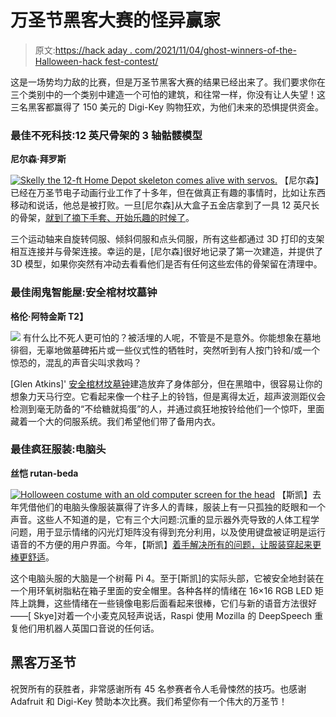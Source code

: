 # 万圣节黑客大赛的怪异赢家

> 原文:[https://hack aday . com/2021/11/04/ghost-winners-of-the-Halloween-hack fest-contest/](https://hackaday.com/2021/11/04/spooky-winners-of-the-halloween-hackfest-contest/)

这是一场势均力敌的比赛，但是万圣节黑客大赛的结果已经出来了。我们要求你在三个类别中的一个类别中建造一个可怕的建筑，和往常一样，你没有让人失望！这三名黑客都赢得了 150 美元的 Digi-Key 购物狂欢，为他们未来的恐惧提供资金。

### 最佳不死科技:12 英尺骨架的 3 轴骷髅模型

**尼尔森·拜罗斯** 

[![Skelly the 12-ft Home Depot skeleton comes alive with servos.](../Images/b4a617446e11ea5095fe21f3b488abe5.png)](https://hackaday.com/wp-content/uploads/2021/11/Twelve-foot-animatronic-skeleton.jpeg) 【尼尔森】已经在万圣节电子动画行业工作了十多年，但在做真正有趣的事情时，比如让东西移动和说话，他总是被打败。一旦[尼尔森]从大盒子五金店拿到了一具 12 英尺长的骨架，[就到了摘下手套、开始乐趣的时候了](https://hackaday.io/project/181103-3-axis-skull-mod-for-12ft-skeleton)。

三个运动轴来自旋转伺服、倾斜伺服和点头伺服，所有这些都通过 3D 打印的支架相互连接并与骨架连接。幸运的是，[尼尔森]很好地记录了第一次建造，并提供了 3D 模型，如果你突然有冲动去看看他们是否有任何这些宏伟的骨架留在清理中。

### 最佳闹鬼智能屋:安全棺材坟墓钟

**格伦·阿特金斯
T2】**

[![](../Images/8f3e19ed26ec16419a6bd57218dedeb7.png)](https://hackaday.com/wp-content/uploads/2021/11/coffin-bell-guts.jpg) 有什么比不死人更可怕的？被活埋的人呢，不管是不是意外。你能想象在墓地徘徊，无辜地做墓碑拓片或一些仪式性的牺牲时，突然听到有人按门铃和/或一个惊恐的，混乱的声音尖叫求救吗？

[Glen Atkins]' [安全棺材坟墓钟](https://hackaday.io/project/181666-safety-coffin-grave-bell)建造放弃了身体部分，但在黑暗中，很容易让你的想象力天马行空。它看起来像一个柱子上的铃铛，但是离得太近，超声波测距仪会检测到毫无防备的“不给糖就捣蛋”的人，并通过疯狂地按铃给他们一个惊吓，里面藏着一个大的伺服系统。我们希望他们带了备用内衣。

### 最佳疯狂服装:电脑头

**丝恺 rutan-beda** 

[![Holloween costume with an old computer screen for the head](../Images/037ec8a19e43511fdf762b72002c99b6.png)](https://hackaday.com/wp-content/uploads/2021/11/omputer-head.png) 【斯凯】去年凭借他们的电脑头像服装赢得了许多人的青睐，服装上有一只孤独的眨眼和一个声音。这些人不知道的是，它有三个大问题:沉重的显示器外壳导致的人体工程学问题，用于显示情绪的闪光灯矩阵没有得到充分利用，以及使用键盘被证明是运行语音的不方便的用户界面。今年，【斯凯】[着手解决所有的问题，让服装穿起来更棒更舒适](https://hackaday.io/project/181790-computer-head-costume)。

这个电脑头服的大脑是一个树莓 Pi 4。至于[斯凯]的实际头部，它被安全地封装在一个用环氧树脂粘在箱子里面的安全帽里。各种各样的情绪在 16×16 RGB LED 矩阵上跳舞，这些情绪在一些镜像电影后面看起来很棒，它们与新的语音方法很好——[ Skye]对着一个小麦克风轻声说话，Raspi 使用 Mozilla 的 DeepSpeech 重复他们用机器人英国口音说的任何话。

## 黑客万圣节

祝贺所有的获胜者，非常感谢所有 45 名参赛者令人毛骨悚然的技巧。也感谢 Adafruit 和 Digi-Key 赞助本次比赛。我们希望你有一个伟大的万圣节！